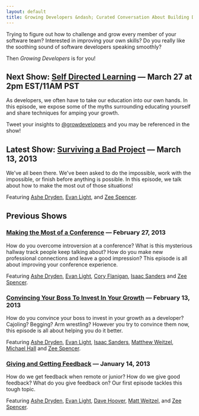 ```yaml
---
layout: default
title: Growing Developers &ndash; Curated Conversation About Building Developer Talent
---
```


Trying to figure out how to challenge and grow every member of your
software team? Interested in improving your own skills? Do you really like
the soothing sound of software developers speaking smoothly?

Then _Growing Developers_ is for you!

## Next Show: [Self Directed Learning](/self-directed-learning-part-1) &mdash; March 27 at 2pm EST/11AM PST

As developers, we often have to take our education into our own hands. In this
episode, we expose some of the myths surrounding educating yourself and share
techniques for amping your growth.

Tweet your insights to [@growdevelopers](http://twitter.com/growdevelopers) and
you may be referenced in the show!

## Latest Show: [Surviving a Bad Project](/surviving-a-bad-project) &mdash; March 13, 2013

We've all been there. We've been asked to do the impossible, work with the
impossible, or finish before anything is possible. In this episode, we talk
about how to make the most out of those situations!

Featuring [Ashe Dryden](http://twitter.com/ashedryden), [Evan
Light](http://twitter.com/elight), and [Zee
Spencer](http://www.twitter.com/zspencer).

## Previous Shows

### [Making the Most of a Conference](/making-the-most-out-of-conferences) &mdash; February 27, 2013

How do you overcome introversion at a conference? What is this mysterious
hallway track people keep talking about? How do you make new professional
connections and leave a good impression?  This episode is all about improving
your conference experience.

Featuring [Ashe Dryden](http://twitter.com/ashedryden), [Evan
Light](http://twitter.com/elight), [Cory
Flanigan](http://twitter.com/seeflanigan), [Isaac
Sanders](http://twitter.com/isaacsanders) and [Zee
Spencer](http://www.twitter.com/zspencer).

### [Convincing Your Boss To Invest In Your Growth](/convincing-your-boss-to-invest-in-your-growth/) &mdash; February 13, 2013

How do you convince your boss to invest in your growth as a developer? Cajoling?
Begging? Arm wrestling? However you try to convince them now, this episode is
all about helping you do it better.

Featuring
[Ashe Dryden](http://twitter.com/ashedryden), [Evan
Light](http://twitter.com/elight), [Isaac
Sanders](http://twitter.com/isaacsanders), [Matthew
Weitzel](http://twitter.com/weitzelb), [Michael
Hall](http://twitter.com/just3ws) and [Zee
Spencer](http://www.twitter.com/zspencer).

### [Giving and Getting Feedback](/giving-and-getting-feedback/) &mdash; January 14, 2013

How do we get feedback when remote or junior? How do we give good feedback? What
do you give feedback on? Our first episode tackles this tough topic.

Featuring [Ashe Dryden](http://twitter.com/ashedryden), [Evan
Light](http://twitter.com/elight), [Dave Hoover](http://twitter.com/davehoover),
[Matt Weitzel](http://twitter.com/weitzelb), and [Zee
Spencer](http://twitter.com/zspencer).
